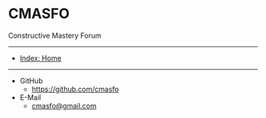 
# CMASFO

Constructive Mastery Forum

---

- [Index: Home](docs/_.md)

---

- GitHub
	- https://github.com/cmasfo
- E-Mail
	- cmasfo@gmail.com
